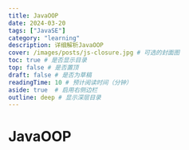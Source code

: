 ```yaml
---
title: JavaOOP
date: 2024-03-20
tags: ["JavaSE"]
category: "learning"
description: 详细解析JavaOOP
cover: /images/posts/js-closure.jpg # 可选的封面图
toc: true # 是否显示目录
top: false # 是否置顶
draft: false # 是否为草稿
readingTime: 10 # 预计阅读时间（分钟）
aside: true  # 启用右侧边栏
outline: deep # 显示深层目录
---
```


# JavaOOP
